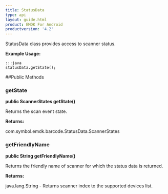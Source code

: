 ```yaml
---
title: StatusData
type: api
layout: guide.html
product: EMDK For Android
productversion: '4.2'
---
```



StatusData class provides access to scanner status.
 
 

**Example Usage:**
	
	:::java	
	statusData.getState();


##Public Methods

### getState

**public ScannerStates getState()**

Returns the scan event state.

**Returns:**

com.symbol.emdk.barcode.StatusData.ScannerStates

### getFriendlyName

**public String getFriendlyName()**

Returns the friendly name of scanner for which the status data is returned.

**Returns:**

java.lang.String - Returns scanner index to the supported devices list.

